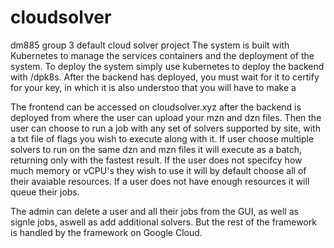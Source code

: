 # cloudsolver
dm885 group 3 default cloud solver project
The system is built with Kubernetes to manage the services containers and the deployment of the system.
To deploy the system simply use kubernetes to deploy the backend with /dpk8s. After the backend has deployed, you must wait for it to certify for your key, in which it is also understoo that you will have to make a




The frontend can be accessed on cloudsolver.xyz after the backend is deployed from where the user can upload your mzn and dzn files.
Then the user can choose to run a job with any set of solvers supported by site, with a txt file of flags you wish to execute along with it.
If user choose multiple solvers to run on the same dzn and mzn files it will execute as a batch, returning only with the fastest result.
If the user does not specifcy how much memory or vCPU's they wish to use it will by default choose all of their avaiable resources.
If a user does not have enough resources it will queue their jobs.


The admin can delete a user and all their jobs from the GUI, as well as signle jobs, aswell as add additional solvers. But the rest of the framework is handled by 
the framework on Google Cloud.

